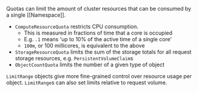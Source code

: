 Quotas can limit the amount of cluster resources that can be consumed by a single [[Namespace]].
- `ComputeResourceQuota` restricts CPU consumption.  
	- This is measured in fractions of time that a core is occupied
	- E.g. `.1` means 'up to 10% of the active time of a single core' 
	- `100m`, or 100 millicores, is equivalent to the above
 - `StorageResourceQuota` limits the sum of the storage totals for all request storage resources, e.g. `PersistentVolumeClaim`s
 - `ObjectCountQuota` limits the number of a given type of object

`LimitRange` objects give more fine-grained control over resource usage per object.  `LimitRange`s can also set limits relative to request volume.